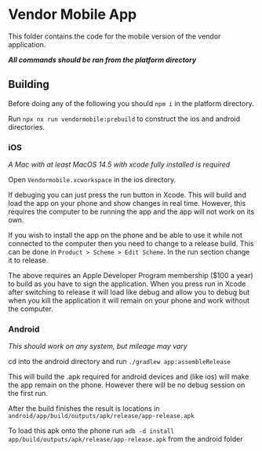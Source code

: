 # Vendor Mobile App

This folder contains the code for the mobile version of the vendor application.

**_All commands should be ran from the platform directory_**

## Building

Before doing any of the following you should `npm i` in the platform directory.

Run `npx nx run vendormobile:prebuild` to construct the ios and android directories.

### iOS

_A Mac with at least MacOS 14.5 with xcode fully installed is required_

Open `Vendormobile.xcworkspace` in the ios directory.

If debuging you can just press the run button in Xcode. This will build and load the app on your phone and show changes in real time. However, this requires the computer to be running the app and the app will not work on its own.

If you wish to install the app on the phone and be able to use it while not connected to the computer then you need to change to a release build. This can be done in `Product > Scheme > Edit Scheme`. In the run section change it to release.

The above requires an Apple Developer Program membership ($100 a year) to build as you have to sign the application. When you press run in Xcode after switching to release it will load like debug and allow you to debug but when you kill the application it will remain on your phone and work without the computer.

### Android

_This should work on any system, but mileage may vary_

cd into the android directory and run `./gradlew app:assembleRelease`

This will build the .apk required for android devices and (like ios) will make the app remain on the phone. However there will be no debug session on the first run.

After the build finishes the result is locations in `android/app/build/outputs/apk/release/app-release.apk`

To load this apk onto the phone run `adb -d install app/build/outputs/apk/release/app-release.apk` from the android folder
